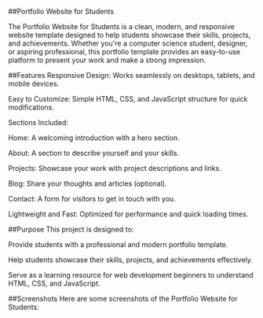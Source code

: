 ##Portfolio Website for Students

The Portfolio Website for Students is a clean, modern, and responsive website template designed to help students showcase their skills, projects, and achievements. Whether you're a computer science student, designer, or aspiring professional, this portfolio template provides an easy-to-use platform to present your work and make a strong impression.


##Features
Responsive Design: Works seamlessly on desktops, tablets, and mobile devices.

Easy to Customize: Simple HTML, CSS, and JavaScript structure for quick modifications.

Sections Included:

Home: A welcoming introduction with a hero section.

About: A section to describe yourself and your skills.

Projects: Showcase your work with project descriptions and links.

Blog: Share your thoughts and articles (optional).

Contact: A form for visitors to get in touch with you.

Lightweight and Fast: Optimized for performance and quick loading times.

##Purpose
This project is designed to:

Provide students with a professional and modern portfolio template.

Help students showcase their skills, projects, and achievements effectively.

Serve as a learning resource for web development beginners to understand HTML, CSS, and JavaScript.

##Screenshots
Here are some screenshots of the Portfolio Website for Students:
